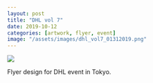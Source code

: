 ```yaml
---
layout: post
title: "DHL vol 7"
date: 2019-10-12
categories: [artwork, flyer, event]
image: "/assets/images/dhl_vol7_01312019.png"
---
```


<img src="/assets/images/dhl_vol7_01312019.png" >

Flyer design for DHL event in Tokyo.
